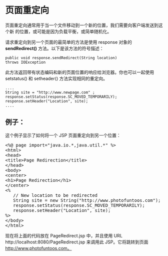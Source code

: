 # 页面重定向 

页面重定向通常用于当一个文件移动到一个新的位置，我们需要向客户端发送到这个新
的位置，或可能是因为负载平衡，或简单随机化。 

请求重定向到另一个页面的最简单的方法是使用 response 对象的 **sendRedirect()** 方法。以下是该方法的符号描述： 

``` 
public void response.sendRedirect(String location)
throws IOException 
```

此方法返回带有状态编码和新的页面位置的响应给浏览器。你也可以一起使用 setstatus() 和 setheader() 方法实现相同的重定向。

``` 
....
String site = "http://www.newpage.com" ;
response.setStatus(response.SC_MOVED_TEMPORARILY);
response.setHeader("Location", site); 
....
```

## 例子： 

这个例子显示了如何将一个 JSP 页面重定向到另一个位置：

<pre class="prettyprint notranslate">
&lt;%@ page import="java.io.*,java.util.*" %&gt;
&lt;html&gt;
&lt;head&gt;
&lt;title&gt;Page Redirection&lt;/title&gt;
&lt;/head&gt;
&lt;body&gt;
&lt;center&gt;
&lt;h1&gt;Page Redirection&lt;/h1&gt;
&lt;/center&gt;
&lt;%
   // New location to be redirected
   String site = new String("http://www.photofuntoos.com");
   response.setStatus(response.SC_MOVED_TEMPORARILY);
   response.setHeader("Location", site); 
%&gt;
&lt;/body&gt;
&lt;/html&gt;
</pre>


现在将上面的代码放在 PageRedirect.jsp 中，并且使用 URL http://localhost:8080/PageRedirect.jsp 来调用此 JSP。它将跳转到页面 http://www.photofuntoos.com。


